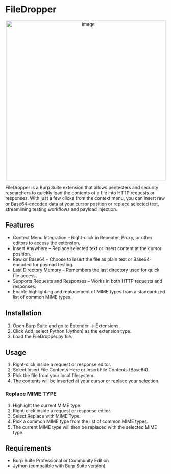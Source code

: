 # FileDropper


<p align="center">
  <img width="500" height="500" alt="image" src="https://github.com/user-attachments/assets/e7ab6fc6-a3ac-4551-b871-307b7c1e9b5d" />
</p>

FileDropper is a Burp Suite extension that allows pentesters and security researchers to quickly load the contents of a file into HTTP requests or responses. With just a few clicks from the context menu, you can insert raw or Base64-encoded data at your cursor position or replace selected text, streamlining testing workflows and payload injection.

## Features
* Context Menu Integration – Right-click in Repeater, Proxy, or other editors to access the extension.
* Insert Anywhere – Replace selected text or insert content at the cursor position.
* Raw or Base64 – Choose to insert the file as plain text or Base64-encoded for payload testing.
* Last Directory Memory – Remembers the last directory used for quick file access.
* Supports Requests and Responses – Works in both HTTP requests and responses.
* Enable highlighting and replacement of MIME types from a standardized list of common MIME types.

## Installation
1. Open Burp Suite and go to Extender → Extensions.
2. Click Add, select Python (Jython) as the extension type.
3. Load the FileDropper.py file.

## Usage
1. Right-click inside a request or response editor.
2. Select Insert File Contents Here or Insert File Contents (Base64).
3. Pick the file from your local filesystem.
4. The contents will be inserted at your cursor or replace your selection.

### Replace MIME TYPE
1. Highlight the current MIME type.
2. Right-click inside a request or response editor.
3. Select Replace with MIME Type.
4. Pick a common MIME type from the list of common MIME types.
5. The current MIME type will then be replaced with the selected MIME type.

## Requirements
* Burp Suite Professional or Community Edition
* Jython (compatible with Burp Suite version)
